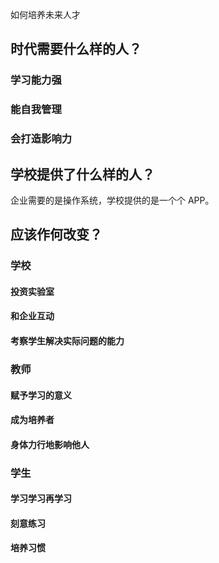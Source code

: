 如何培养未来人才

## 时代需要什么样的人？
### 学习能力强
### 能自我管理
### 会打造影响力

## 学校提供了什么样的人？
企业需要的是操作系统，学校提供的是一个个 APP。

## 应该作何改变？
### 学校
#### 投资实验室
#### 和企业互动
#### 考察学生解决实际问题的能力

### 教师
#### 赋予学习的意义
#### 成为培养者
#### 身体力行地影响他人

### 学生
#### 学习学习再学习
#### 刻意练习
#### 培养习惯